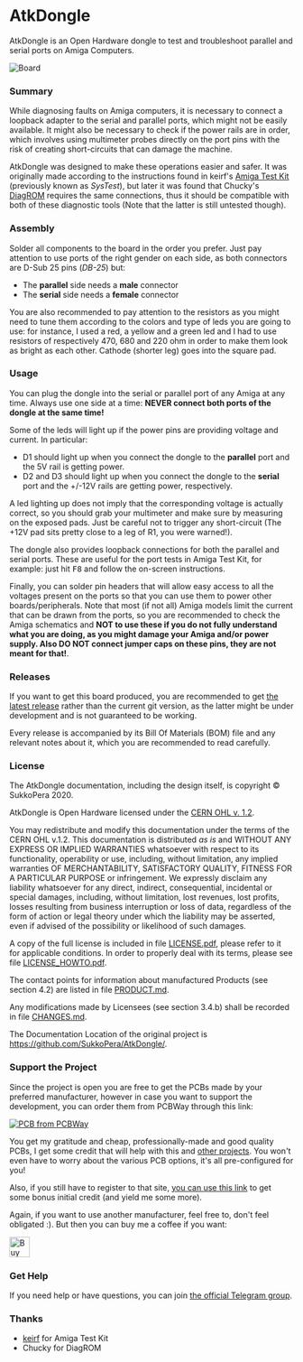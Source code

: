 # AtkDongle
AtkDongle is an Open Hardware dongle to test and troubleshoot parallel and serial ports on Amiga Computers.

![Board](https://raw.githubusercontent.com/SukkoPera/AtkDongle/master/img/render-top.png)

### Summary
While diagnosing faults on Amiga computers, it is necessary to connect a loopback adapter to the serial and parallel ports, which might not be easily available. It might also be necessary to check if the power rails are in order, which involves using multimeter probes directly on the port pins with the risk of creating short-circuits that can damage the machine.

AtkDongle was designed to make these operations easier and safer. It was originally made according to the instructions found in keirf's [Amiga Test Kit](https://github.com/keirf/Amiga-Stuff) (previously known as *SysTest*), but later it was found that Chucky's [DiagROM](http://www.diagrom.com) requires the same connections, thus it should be compatible with both of these diagnostic tools (Note that the latter is still untested though).

### Assembly
Solder all components to the board in the order you prefer. Just pay attention to use ports of the right gender on each side, as both connectors are D-Sub 25 pins (*DB-25*) but:
- The **parallel** side needs a **male** connector
- The **serial** side needs a **female** connector

You are also recommended to pay attention to the resistors as you might need to tune them according to the colors and type of leds you are going to use: for instance, I used a red, a yellow and a green led and I had to use resistors of respectively 470, 680 and 220 ohm in order to make them look as bright as each other. Cathode (shorter leg) goes into the square pad.

### Usage
You can plug the dongle into the serial or parallel port of any Amiga at any time. Always use one side at a time: **NEVER connect both ports of the dongle at the same time!**

Some of the leds will light up if the power pins are providing voltage and current. In particular:
- D1 should light up when you connect the dongle to the **parallel** port and the 5V rail is getting power.
- D2 and D3 should light up when you connect the dongle to the **serial** port and the +/-12V rails are getting power, respectively.

A led lighting up does not imply that the corresponding voltage is actually correct, so you should grab your multimeter and make sure by measuring on the exposed pads. Just be careful not to trigger any short-circuit (The +12V pad sits pretty close to a leg of R1, you were warned!).

The dongle also provides loopback connections for both the parallel and serial ports. These are useful for the port tests in Amiga Test Kit, for example: just hit <kbd>F8</kbd> and follow the on-screen instructions.

Finally, you can solder pin headers that will allow easy access to all the voltages present on the ports so that you can use them to power other boards/peripherals. Note that most (if not all) Amiga models limit the current that can be drawn from the ports, so you are recommended to check the Amiga schematics and **NOT to use these if you do not fully understand what you are doing, as you might damage your Amiga and/or power supply. Also DO NOT connect jumper caps on these pins, they are not meant for that!**.

### Releases
If you want to get this board produced, you are recommended to get [the latest release](https://github.com/SukkoPera/AtkDongle/releases) rather than the current git version, as the latter might be under development and is not guaranteed to be working.

Every release is accompanied by its Bill Of Materials (BOM) file and any relevant notes about it, which you are recommended to read carefully.

### License
The AtkDongle documentation, including the design itself, is copyright &copy; SukkoPera 2020.

AtkDongle is Open Hardware licensed under the [CERN OHL v. 1.2](http://ohwr.org/cernohl).

You may redistribute and modify this documentation under the terms of the CERN OHL v.1.2. This documentation is distributed *as is* and WITHOUT ANY EXPRESS OR IMPLIED WARRANTIES whatsoever with respect to its functionality, operability or use, including, without limitation, any implied warranties OF MERCHANTABILITY, SATISFACTORY QUALITY, FITNESS FOR A PARTICULAR PURPOSE or infringement. We expressly disclaim any liability whatsoever for any direct, indirect, consequential, incidental or special damages, including, without limitation, lost revenues, lost profits, losses resulting from business interruption or loss of data, regardless of the form of action or legal theory under which the liability may be asserted, even if advised of the possibility or likelihood of such damages.

A copy of the full license is included in file [LICENSE.pdf](LICENSE.pdf), please refer to it for applicable conditions. In order to properly deal with its terms, please see file [LICENSE_HOWTO.pdf](LICENSE_HOWTO.pdf).

The contact points for information about manufactured Products (see section 4.2) are listed in file [PRODUCT.md](PRODUCT.md).

Any modifications made by Licensees (see section 3.4.b) shall be recorded in file [CHANGES.md](CHANGES.md).

The Documentation Location of the original project is https://github.com/SukkoPera/AtkDongle/.

### Support the Project
Since the project is open you are free to get the PCBs made by your preferred manufacturer, however in case you want to support the development, you can order them from PCBWay through this link:

[![PCB from PCBWay](https://www.pcbway.com/project/img/images/frompcbway.png)](https://www.pcbway.com/project/shareproject/AtkDongle_V1.html)

You get my gratitude and cheap, professionally-made and good quality PCBs, I get some credit that will help with this and [other projects](https://www.pcbway.com/project/member/shareproject/?bmbid=41100). You won't even have to worry about the various PCB options, it's all pre-configured for you!

Also, if you still have to register to that site, [you can use this link](https://www.pcbway.com/setinvite.aspx?inviteid=41100) to get some bonus initial credit (and yield me some more).

Again, if you want to use another manufacturer, feel free to, don't feel obligated :). But then you can buy me a coffee if you want:

<a href='https://ko-fi.com/L3L0U18L' target='_blank'><img height='36' style='border:0px;height:36px;' src='https://az743702.vo.msecnd.net/cdn/kofi2.png?v=2' border='0' alt='Buy Me a Coffee at ko-fi.com' /></a>

### Get Help
If you need help or have questions, you can join [the official Telegram group](https://t.me/joinchat/HUHdWBC9J9JnYIrvTYfZmg).

### Thanks
- [keirf](https://github.com/keirf) for Amiga Test Kit
- Chucky for DiagROM
